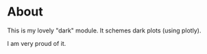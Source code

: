 # About

This is my lovely "dark" module. It schemes dark plots (using plotly).

I am very proud of it.
